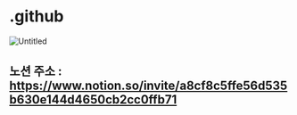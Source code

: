 # .github

![Untitled](./photos/1721177972720.jpg)

## 노션 주소 : https://www.notion.so/invite/a8cf8c5ffe56d535b630e144d4650cb2cc0ffb71